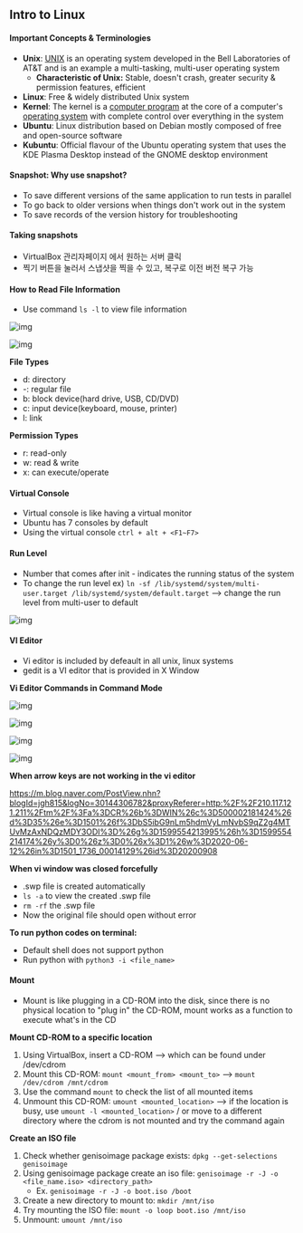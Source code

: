 ## Intro to Linux

#### Important Concepts & Terminologies

- **Unix**: [UNIX](http://en.wikipedia.org/wiki/Unix) is an operating system developed in the Bell Laboratories of AT&T and is an example a multi-tasking, multi-user operating system
  - **Characteristic of Unix:** Stable, doesn't crash, greater security & permission features, efficient
- **Linux**: Free & widely distributed Unix system
- **Kernel**: The kernel is a [computer program](https://en.wikipedia.org/wiki/Computer_program) at the core of a computer's [operating system](https://en.wikipedia.org/wiki/Operating_system) with complete control over everything in the system
- **Ubuntu**: Linux distribution based on Debian mostly composed of free and open-source software
- **Kubuntu**: Official flavour of the Ubuntu operating system that uses the KDE Plasma Desktop instead of the GNOME desktop environment

#### Snapshot: Why use snapshot?

- To save different versions of the same application to run tests in parallel
- To go back to older versions when things don't work out in the system
- To save records of the version history for troubleshooting

#### **Taking snapshots**

- VirtualBox 관리자페이지 에서 원하는 서버 클릭
- 찍기 버튼을 눌러서 스냅샷을 찍을 수 있고, 복구로 이전 버전 복구 가능



#### How to Read File Information

- Use command `ls -l` to view file information

![img](https://lh5.googleusercontent.com/Uhy85PvSOarcH0YG_NXlsie_PrxmkhNDOoPZqs7UhCsKgG5q6IE820Tpg_iDsRfRgit3-UFaygYZ1ZhlY6h2h1qeVIZGUEZaY0KAjmlpI8c5Vlm8mC77CX8ssdUl4Qg6UEdUDugZ) 



![img](https://lh4.googleusercontent.com/Po3AnKBz1OxMHi_o8uaNiQ2FxKm00QY4KFBZ7CGCRSK2JCD2TyaJbaLJv8Ns5FFpaxtpn4So9SSdhQQS1AxSTT-2Xad9j0AkFdeYzFbUSNSEX9lE1C9df8n1PW5Xr3Ty5sVknEzm)

**File Types**

- d: directory
- -: regular file
- b: block device(hard drive, USB, CD/DVD)
- c: input device(keyboard, mouse, printer)
- l: link



**Permission Types**

- r: read-only
- w: read & write
- x: can execute/operate



#### Virtual Console

- Virtual console is like having a virtual monitor
- Ubuntu has 7 consoles by default
- Using the virtual console `ctrl + alt + <F1~F7>`



#### Run Level

- Number that comes after init - indicates the running status of the system
- To change the run level ex) `ln -sf /lib/systemd/system/multi-user.target /lib/systemd/system/default.target` --> change the run level from multi-user to default



![img](https://lh6.googleusercontent.com/jQauZ0LYfiI6InJGEJW1qA988WaD1oC80TWwbHQ_WMvRonnxoufqrxZBsAhfyjvoqTzvGVhkJ7JVMHa3OXxlgH_BXwAw-Yscx6C9iejix9G1TvF-6dlRlC0SFmoHrMqYN9z1IJIn-5w)



#### VI Editor

- Vi editor is included by defeault in all unix, linux systems
- gedit is a VI editor that is provided in X Window

**Vi Editor Commands in Command Mode**

![img](https://lh5.googleusercontent.com/6YXOO_cUKPRgtwMAFF1EXthvyu2PgjR6Ot163UhU2dNDjMPIYsNC92br7tSNuENpE_VaGqRmvmNe2rLksCSpfQRul6oif--XVAP6R1sMlXJVlDlo78KBYhEA653H36aJkz2Of3amGjg)



![img](https://lh3.googleusercontent.com/V26NEhF4IOqp4tWX6G9kjnQtgzp36WPeTy7kj_tgF4_tjU61EgTk9saikH627CEeSGzRXrZOvaOGfYczgygv3LHYmXNvB2jdPBf67L0xSJQYnUd18AX1IXcdk29EWxNMpbTS42NBX-w)



![img](https://lh5.googleusercontent.com/ozAoVgnYJebkGbFu36izGnFD1vP3RAUKVW6JpJJCiQNRvWkfFMC6ufxZGoEiSt506Vda9j7l_VCFH_g_zXNFsHXHaJvVmzz6labSwzrDjFX2EJsFf-luhFze8W6eBAeP0BwP0Uyh99Y)



![img](https://lh4.googleusercontent.com/mU45nSBANENh8gEBMtGr6_scGTtd35xZPNhWWN-LpuqrycI2oKvFn-xHYhrfPtoTP5t8wW2XpPCSmqANd1t89auE8J7jJxgh04KR9G86NDzoqi92oP7D95iq_iSl_DFEQU56ZSrC8aE)



**When arrow keys are not working in the vi editor**

https://m.blog.naver.com/PostView.nhn?blogId=jgh815&logNo=30144306782&proxyReferer=http:%2F%2F210.117.121.211%2Ftm%2F%3Fa%3DCR%26b%3DWIN%26c%3D500002181424%26d%3D35%26e%3D1501%26f%3DbS5ibG9nLm5hdmVyLmNvbS9qZ2g4MTUvMzAxNDQzMDY3ODI%3D%26g%3D1599554213995%26h%3D1599554214174%26y%3D0%26z%3D0%26x%3D1%26w%3D2020-06-12%26in%3D1501_1736_00014129%26id%3D20200908

**When vi window was closed forcefully**

- .swp file is created automatically
- `ls -a` to view the created .swp file
- `rm -rf` the .swp file
- Now the original file should open without error

**To run python codes on terminal:**

- Default shell does not support python
- Run python with `python3 -i <file_name>`



#### Mount

- Mount is like plugging in a CD-ROM into the disk, since there is no physical location to "plug in" the CD-ROM, mount works as a function to execute what's in the CD

**Mount CD-ROM to a specific location**

1. Using VirtualBox, insert a CD-ROM --> which can be found under /dev/cdrom
2. Mount this CD-ROM: `mount <mount_from> <mount_to>` --> `mount /dev/cdrom /mnt/cdrom `
3. Use the command `mount` to check the list of all mounted items
4. Unmount this CD-ROM: `umount <mounted_location>` --> if the location is busy, use `umount -l <mounted_location>` / or move to a different directory where the cdrom is not mounted and try the command again

**Create an ISO file**

1. Check whether genisoimage package exists: `dpkg --get-selections genisoimage`
2. Using genisoimage package create an iso file: `genisoimage -r -J -o <file_name.iso> <directory_path>`
   - Ex. `genisoimage -r -J -o boot.iso /boot`
3. Create a new directory to mount to: `mkdir /mnt/iso`
4. Try mounting the ISO file: `mount -o loop boot.iso /mnt/iso`
5. Unmount: `umount /mnt/iso`



